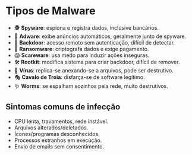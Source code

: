 # Tipos de Malware

- 🕵️ **Spyware**: espiona e registra dados, inclusive bancários.  
- 📢 **Adware**: exibe anúncios automáticos, geralmente junto de spyware.  
- 🔑 **Backdoor**: acesso remoto sem autenticação, difícil de detectar.  
- 💸 **Ransomware**: criptografa dados e exige pagamento.  
- 😱 **Scareware**: usa medo para induzir ações inseguras.  
- 🛠️ **Rootkit**: modifica sistema para criar backdoor, difícil de remover.  
- 🦠 **Vírus**: replica-se anexando-se a arquivos, pode ser destrutivo.  
- 🎭 **Cavalo de Troia**: disfarça-se de software legítimo.  
- 🪱 **Worms**: se espalham sozinhos pela rede, muito destrutivos.  

## Sintomas comuns de infecção
- CPU lenta, travamentos, rede instável.  
- Arquivos alterados/deletados.  
- Ícones/programas desconhecidos.  
- Processos estranhos em execução.  
- Envio de emails sem consentimento.
